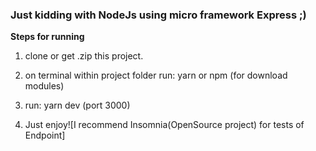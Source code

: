### Just kidding with NodeJs using micro framework Express ;)

**Steps for running**

1. clone or get .zip this project.
   
2. on terminal within project folder run: yarn or npm (for download modules)

3. run: yarn dev (port 3000)

4. Just enjoy![I recommend Insomnia(OpenSource project) for tests of Endpoint]